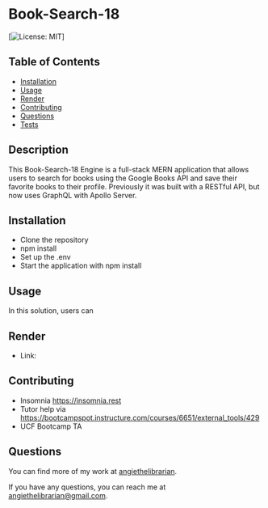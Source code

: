# Book-Search-18

[![License: MIT](https://img.shields.io/badge/License-MIT-yellow.svg)]

## Table of Contents

- [Installation](#installation)
- [Usage](#usage)
- [Render](#render)
- [Contributing](#contributing)
- [Questions](#questions)
- [Tests](#tests)

## Description

This Book-Search-18 Engine is a full-stack MERN application that allows users to search for books using the Google Books API and save their favorite books to their profile. Previously it was built with a RESTful API, but now uses GraphQL with Apollo Server.

## Installation

- Clone the repository
- npm install
- Set up the .env
- Start the application with npm install


## Usage

In this solution, users can 

## Render 

- Link:  


## Contributing

- Insomnia https://insomnia.rest
- Tutor help via https://bootcampspot.instructure.com/courses/6651/external_tools/429
- UCF Bootcamp TA

## Questions

You can find more of my work at [angiethelibrarian](https://github.com/angiethelibrarian).

If you have any questions, you can reach me at [angiethelibrarian@gmail.com](mailto:angiethelibrarian@gmail.com).